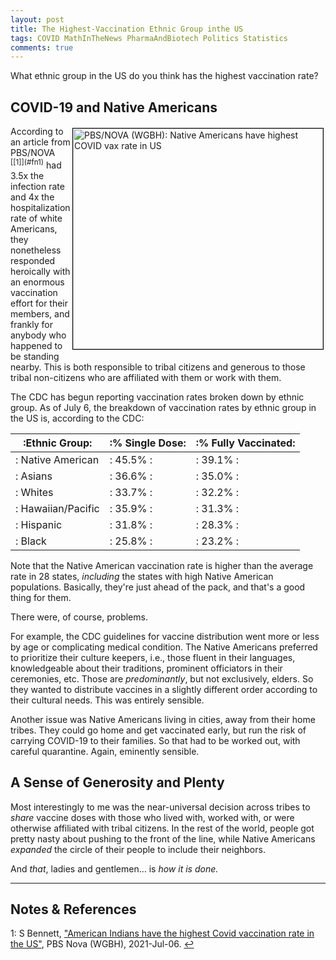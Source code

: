 ```yaml
---
layout: post
title: The Highest-Vaccination Ethnic Group inthe US
tags: COVID MathInTheNews PharmaAndBiotech Politics Statistics
comments: true
---
```


What ethnic group in the US do you think has the highest vaccination rate?  


## COVID-19 and Native Americans  

<img src="{{ site.baseurl }}/images/2021-07-16-highest-vax-group-in-us-native-americans.jpg" width="400" height="353" alt="PBS/NOVA (WGBH): Native Americans have highest COVID vax rate in US" title="PBS/NOVA (WGBH): Native Americans have highest COVID vax rate in US" style="float: right; margin: 3px 3px 3px 3px; border: 1px solid #000000;"/>
According to an article from PBS/NOVA <sup id="fn1a">[[1]](#fn1)</sup> had 3.5x the
infection rate and 4x the hospitalization rate of white Americans, they nonetheless
responded heroically with an enormous vaccination effort for their members, and frankly
for anybody who happened to be standing nearby.  This is both responsible to tribal
citizens and generous to those tribal non-citizens who are affiliated with them or work
with them.  

The CDC has begun reporting vaccination rates broken down by ethnic group.  As of July 6,
the breakdown of vaccination rates by ethnic group in the US is, according to the CDC:  

| :__Ethnic Group__: | :__% Single Dose__: | :__% Fully Vaccinated__: |
|--------------------|--------------------|--------------------------|
| : Native American  | : 45.5% :          | : 39.1% :                |
| : Asians           | : 36.6% :          | : 35.0% :                |
| : Whites           | : 33.7% :          | : 32.2% :                |
| : Hawaiian/Pacific | : 35.9% :          | : 31.3% :                |
| : Hispanic         | : 31.8% :          | : 28.3% :                |
| : Black            | : 25.8% :          | : 23.2% :                |

Note that the Native American vaccination rate is higher than the average rate in 28
states, _including_ the states with high Native American populations.  Basically, they're
just ahead of the pack, and that's a good thing for them.  

There were, of course, problems.  

For example, the CDC guidelines for vaccine distribution went more or less by age or
complicating medical condition.  The Native Americans preferred to prioritize their
culture keepers, i.e., those fluent in their languages, knowledgeable about their
traditions, prominent officiators in their ceremonies, etc.  Those are _predominantly_,
but not exclusively, elders.  So they wanted to distribute vaccines in a slightly
different order according to their cultural needs.  This was entirely sensible.  

Another issue was Native Americans living in cities, away from their home tribes.  They
could go home and get vaccinated early, but run the risk of carrying COVID-19 to their
families.  So that had to be worked out, with careful quarantine.  Again, eminently
sensible.  


## A Sense of Generosity and Plenty   

Most interestingly to me was the near-universal decision across tribes to _share_ vaccine
doses with those who lived with, worked with, or were otherwise affiliated with tribal
citizens.  In the rest of the world, people got pretty nasty about pushing to the front of
the line, while Native Americans _expanded_ the circle of their people to include their
neighbors.  

And _that_, ladies and gentlemen&hellip; is _how it is done._  

---

## Notes &amp; References  

<!--
<sup id="fn1a">[[1]](#fn1)</sup>
<a id="fn1">1</a>: [↩](#fn1a)  
-->

<a id="fn1">1</a>: S Bennett, ["American Indians have the highest Covid vaccination rate in the US"](https://www.pbs.org/wgbh/nova/article/native-americans-highest-covid-vaccination-rate-us/), PBS Nova (WGBH), 2021-Jul-06. [↩](#fn1a)  
